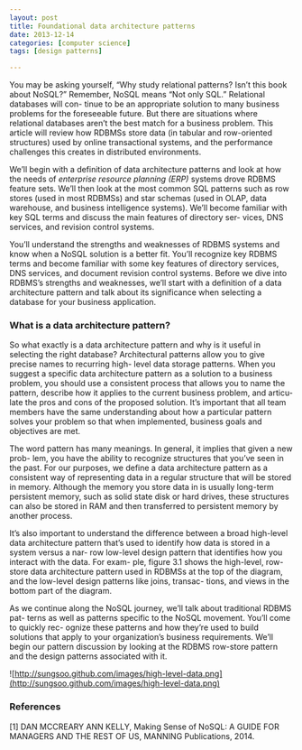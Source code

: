 ```yaml
---
layout: post
title: Foundational data architecture patterns
date: 2013-12-14
categories: [computer science]
tags: [design patterns]

---
```


You may be asking yourself, “Why study relational patterns? Isn’t this book about NoSQL?” Remember, NoSQL means “Not only SQL.” Relational databases will con- tinue to be an appropriate solution to many business problems for the foreseeable future. But there are situations where relational databases aren’t the best match for a business problem. This article will review how RDBMSs store data (in tabular and row-oriented structures) used by online transactional systems, and the performance challenges this creates in distributed environments.

We’ll begin with a definition of data architecture patterns and look at how the needs of *enterprise resource planning (ERP)* systems drove RDBMS feature sets. We’ll then look at the most common SQL patterns such as row stores (used in most RDBMSs) and star schemas (used in OLAP, data warehouse, and business intelligence systems). We’ll become familiar with key SQL terms and discuss the main features of directory ser- vices, DNS services, and revision control systems.

You’ll understand the strengths and weaknesses of RDBMS systems and know when a NoSQL solution is a better fit. You’ll recognize key RDBMS terms and become familiar with some key features of directory services, DNS services, and document revision control systems. Before we dive into RDBMS’s strengths and weaknesses, we’ll start with a definition of a data architecture pattern and talk about its significance when selecting a database for your business application.


### What is a data architecture pattern?
So what exactly is a data architecture pattern and why is it useful in selecting the right database? Architectural patterns allow you to give precise names to recurring high- level data storage patterns. When you suggest a specific data architecture pattern as a solution to a business problem, you should use a consistent process that allows you to name the pattern, describe how it applies to the current business problem, and articu- late the pros and cons of the proposed solution. It’s important that all team members have the same understanding about how a particular pattern solves your problem so that when implemented, business goals and objectives are met.

The word pattern has many meanings. In general, it implies that given a new prob- lem, you have the ability to recognize structures that you’ve seen in the past. For our purposes, we define a data architecture pattern as a consistent way of representing data in a regular structure that will be stored in memory. Although the memory you store data in is usually long-term persistent memory, such as solid state disk or hard drives, these structures can also be stored in RAM and then transferred to persistent memory by another process.


It’s also important to understand the difference between a broad high-level data architecture pattern that’s used to identify how data is stored in a system versus a nar- row low-level design pattern that identifies how you interact with the data. For exam- ple, figure 3.1 shows the high-level, row-store data architecture pattern used in RDBMSs at the top of the diagram, and the low-level design patterns like joins, transac- tions, and views in the bottom part of the diagram.


As we continue along the NoSQL journey, we’ll talk about traditional RDBMS pat- terns as well as patterns specific to the NoSQL movement. You’ll come to quickly rec- ognize these patterns and how they’re used to build solutions that apply to your organization’s business requirements. We’ll begin our pattern discussion by looking at the RDBMS row-store pattern and the design patterns associated with it.

![http://sungsoo.github.com/images/high-level-data.png](http://sungsoo.github.com/images/high-level-data.png)


### References

[1] DAN MCCREARY ANN KELLY, Making Sense of NoSQL: A GUIDE FOR MANAGERS AND THE REST OF US, MANNING Publications, 2014. 





